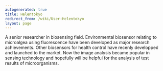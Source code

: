 ```yaml
---
autogenerated: true
title: Helentokyo
redirect_from: /wiki/User:Helentokyo
layout: page
---
```


A senior researcher in biosensing field. Environmental biosensor
relating to microalgea using fluorescence have been developed as major
research achievements. Other biosensors for health control have recenly
developped and launched to the market. Now the image analysis became
popular in sensing technology and hopefully will be helpful for the
analysis of test results of microorganisms.
